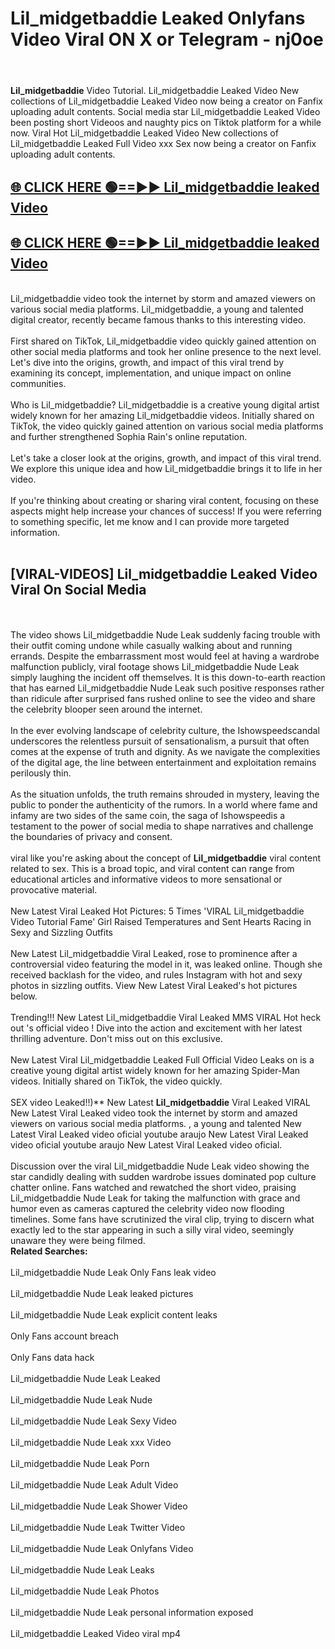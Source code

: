 <h1> Lil_midgetbaddie Leaked Onlyfans Video Viral ON X or Telegram - nj0oe </h1>

# 
<br>
<strong>Lil_midgetbaddie</strong> Video Tutorial. Lil_midgetbaddie Leaked Video New collections of  Lil_midgetbaddie Leaked Video now being a creator on Fanfix uploading adult contents. Social media star Lil_midgetbaddie Leaked Video been posting short Videoos and naughty pics on Tiktok platform for a while now. Viral Hot Lil_midgetbaddie Leaked Video New collections of Lil_midgetbaddie Leaked Full Video xxx Sex now being a creator on Fanfix uploading adult contents.
<br>

## [🌐 CLICK HERE 🟢==►► Lil_midgetbaddie leaked Video ](https://onlyclips.site?title=Lil_midgetbaddie&ref=git)


## [🌐 CLICK HERE 🟢==►► Lil_midgetbaddie leaked Video ](https://onlyclips.site?title=Lil_midgetbaddie&ref=git)

<br>
Lil_midgetbaddie video took the internet by storm and amazed viewers on various social media platforms. Lil_midgetbaddie, a young and talented digital creator, recently became famous thanks to this interesting video.
<br><br>
First shared on TikTok, Lil_midgetbaddie video quickly gained attention on other social media platforms and took her online presence to the next level. Let's dive into the origins, growth, and impact of this viral trend by examining its concept, implementation, and unique impact on online communities.
<br><br>
Who is Lil_midgetbaddie? Lil_midgetbaddie is a creative young digital artist widely known for her amazing Lil_midgetbaddie videos. Initially shared on TikTok, the video quickly gained attention on various social media platforms and further strengthened Sophia Rain's online reputation.
<br><br>
Let's take a closer look at the origins, growth, and impact of this viral trend. We explore this unique idea and how Lil_midgetbaddie brings it to life in her video.
<br><br>
If you're thinking about creating or sharing viral content, focusing on these aspects might help increase your chances of success! If you were referring to something specific, let me know and I can provide more targeted information.
<br><br>
<h2>[VIRAL-VIDEOS] Lil_midgetbaddie Leaked Video Viral On Social Media</h2>
<br><br>
The video shows Lil_midgetbaddie Nude Leak suddenly facing trouble with their outfit coming undone while casually walking about and running errands. Despite the embarrassment most would feel at having a wardrobe malfunction publicly, viral footage shows Lil_midgetbaddie Nude Leak simply laughing the incident off themselves. It is this down-to-earth reaction that has earned Lil_midgetbaddie Nude Leak such positive responses rather than ridicule after surprised fans rushed online to see the video and share the celebrity blooper seen around the internet.
<br><br>
In the ever evolving landscape of celebrity culture, the Ishowspeedscandal underscores the relentless pursuit of sensationalism, a pursuit that often comes at the expense of truth and dignity. As we navigate the complexities of the digital age, the line between entertainment and exploitation remains perilously thin.
<br><br>
As the situation unfolds, the truth remains shrouded in mystery, leaving the public to ponder the authenticity of the rumors. In a world where fame and infamy are two sides of the same coin, the saga of Ishowspeedis a testament to the power of social media to shape narratives and challenge the boundaries of privacy and consent.
<br><br>
viral like you're asking about the concept of <strong>Lil_midgetbaddie</strong> viral content related to sex. This is a broad topic, and viral content can range from educational articles and informative videos to more sensational or provocative material.
<br><br>
New Latest Viral Leaked Hot Pictures: 5 Times 'VIRAL Lil_midgetbaddie Video Tutorial Fame' Girl Raised Temperatures and Sent Hearts Racing in Sexy and Sizzling Outfits
<br><br>
New Latest Lil_midgetbaddie Viral Leaked, rose to prominence after a controversial video featuring the model in it, was leaked online. Though she received backlash for the video, and rules Instagram with hot and sexy photos in sizzling outfits. View New Latest Viral Leaked's hot pictures below.
<br><br>
Trending!!! New Latest Lil_midgetbaddie Viral Leaked MMS VIRAL Hot heck out 's official video ! Dive into the action and excitement with her latest thrilling adventure. Don't miss out on this exclusive.
<br><br>
New Latest Viral Lil_midgetbaddie Leaked Full Official Video Leaks on  is a creative young digital artist widely known for her amazing Spider-Man videos. Initially shared on TikTok, the video quickly.
<br><br>
SEX video Leaked!!)** New Latest <strong>Lil_midgetbaddie</strong> Viral Leaked VIRAL New Latest Viral Leaked video took the internet by storm and amazed viewers on various social media platforms. , a young and talented New Latest Viral Leaked video oficial youtube araujo New Latest Viral Leaked video oficial youtube araujo New Latest Viral Leaked video oficial.
<br><br>
Discussion over the viral Lil_midgetbaddie Nude Leak video showing the star candidly dealing with sudden wardrobe issues dominated pop culture chatter online. Fans watched and rewatched the short video, praising Lil_midgetbaddie Nude Leak for taking the malfunction with grace and humor even as cameras captured the celebrity video now flooding timelines. Some fans have scrutinized the viral clip, trying to discern what exactly led to the star appearing in such a silly viral video, seemingly unaware they were being filmed.
<br>
<strong>Related Searches:</strong>
<br><br>
Lil_midgetbaddie Nude Leak Only Fans leak video
<br><br>
Lil_midgetbaddie Nude Leak leaked pictures
<br><br>
Lil_midgetbaddie Nude Leak explicit content leaks
<br><br>
Only Fans account breach
<br><br>
Only Fans data hack
<br><br>
Lil_midgetbaddie Nude Leak Leaked
<br><br>
Lil_midgetbaddie Nude Leak Nude
<br><br>
Lil_midgetbaddie Nude Leak Sexy Video
<br><br>
Lil_midgetbaddie Nude Leak xxx Video
<br><br>
Lil_midgetbaddie Nude Leak Porn
<br><br>
Lil_midgetbaddie Nude Leak Adult Video
<br><br>
Lil_midgetbaddie Nude Leak Shower Video
<br><br>
Lil_midgetbaddie Nude Leak Twitter Video
<br><br>
Lil_midgetbaddie Nude Leak Onlyfans Video
<br><br>
Lil_midgetbaddie Nude Leak Leaks
<br><br>
Lil_midgetbaddie Nude Leak Photos
<br><br>
Lil_midgetbaddie Nude Leak personal information exposed
<br><br>
Lil_midgetbaddie Leaked Video viral mp4